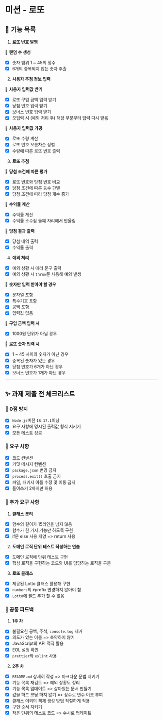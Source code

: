 # 미션 - 로또

## 🎁 기능 목록

1. **로또 번호 발행**

🔹 **랜덤 수 생성**

- [x] 숫자 범위 1 ~ 45의 정수
- [x] 6개의 중복되지 않는 숫자 추출

2. **사용자 추첨 정보 입력**

🔹 **사용자 입력값 받기**

- [x] 로또 구입 금액 입력 받기
- [x] 당첨 번호 입력 받기
- [x] 보너스 번호 입력 받기
- [x] 오입력 시 (예외 처리 후) 해당 부분부터 입력 다시 받음

🔹 **사용자 입력값 가공**

- [x] 로또 수량 계산
- [x] 로또 번호 오름차순 정렬
- [x] 수량에 따른 로또 번호 출력

3. **로또 추첨**

🔹 **당첨 조건에 따른 평가**

- [x] 로또 번호와 당첨 번호 비교
- [x] 당첨 조건에 따른 등수 판별
- [x] 당첨 조건에 따라 당첨 개수 증가

🔹 **수익률 계산**

- [x] 수익률 계산
- [x] 수익률 소수점 둘째 자리에서 반올림

🔹 **당첨 결과 출력**

- [x] 당첨 내역 출력
- [x] 수익률 출력

4. **예외 처리**

- [x] 예외 상황 시 에러 문구 출력
- [x] 예외 상황 시 `throw`문 사용해 예외 발생

🔹 **숫자만 입력 받아야 할 경우**

- [x] 문자열 포함
- [x] 특수기호 포함
- [x] 공백 포함
- [x] 입력값 없음

🔹 **구입 금액 입력 시**

- [x] 1000원 단위가 아닐 경우

🔹 **로또 숫자 입력 시**

- [x] 1 ~ 45 사이의 숫자가 아닌 경우
- [x] 중복된 숫자가 있는 경우
- [x] 당첨 번호가 6개가 아닌 경우
- [x] 보너스 번호가 1개가 아닌 경우

---

## ✨ 과제 제출 전 체크리스트

### 🍑 0점 방지

- [x] `Node.js`버전 `18.17.1`이상
- [x] 요구 사항에 명시된 출력값 형식 지키기
- [x] 모든 테스트 성공

### 🍏 요구 사항

- [x] 코드 컨벤션
- [x] 커밋 메시지 컨벤션
- [x] `package.json` 변경 금지
- [x] `process.exit()` 호출 금지
- [x] 파일, 패키지 이름 수정 및 이동 금지
- [x] 들여쓰기 2까지만 허용

### 🍊 추가 요구 사항

1. **클래스 분리**

- [x] 함수의 길이가 15라인을 넘지 않음
- [x] 함수가 한 가지 기능만 하도록 구현
- [x] if문 else 사용 지양 => return 사용

2. **도메인 로직 단위 테스트 작성하는 연습**

- [x] 도메인 로직에 단위 테스트 구현
- [x] 핵심 로직을 구현하는 코드와 UI를 담당하는 로직을 구분

3. **로또 클래스**

- [x] 제공된 Lotto 클래스 활용해 구현
- [x] `numbers`의 `#`prefix 변경하지 않아야 함
- [x] `Lotto`에 필드 추가 할 수 없음

### 🍅 공통 피드백

1. **1주 차**

- [x] 불필요한 공백, 주석, `console.log` 제거
- [x] 의도가 있는 이름 => 축약하지 않기
- [x] JavaScript의 API 적극 활용
- [x] EOL 설정 확인
- [x] `prettier`와 `eslint` 사용

2. **2주 차**

- [x] `README.md` 상세히 작성 => 마크다운 문법 지키기
- [x] 기능 목록 재검토 => 예외 상황도 정리
- [x] 기능 목록 업데이트 => 살아있는 문서 만들기
- [x] 값을 하드 코딩 하지 않기 => 상수로 변수 이름 부여
- [x] 클래스 이외의 객체 생성 방법 적절하게 적용
- [x] 구현 순서 지키기
- [x] 작은 단위의 테스트 코드 => 수시로 업데이트

